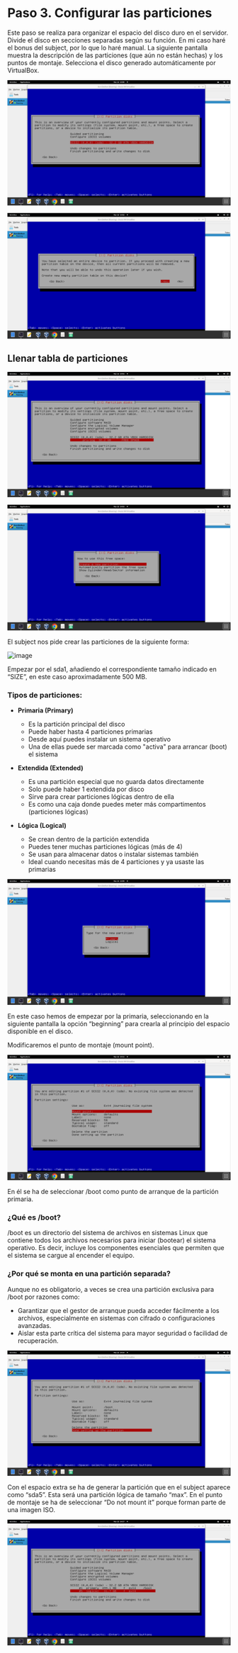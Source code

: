 # Paso 3. Configurar las particiones

Este paso se realiza para organizar el espacio del disco duro en el servidor. Divide el disco en secciones separadas según su función. En mi caso haré el bonus del subject, por lo que lo haré manual. La siguiente pantalla muestra la descripción de las particiones (que aún no están hechas) y los puntos de montaje. Selecciona el disco generado automáticamente por VirtualBox.

![Imagen 12](images/12.png)

![Imagen 13](images/13.png)

## Llenar tabla de particiones

![Imagen 14](images/14.png)

![Imagen 15](images/15.png)

El subject nos pide crear las particiones de la siguiente forma:

![image](https://github.com/user-attachments/assets/22615922-d29a-4871-ba84-28ec9cc5d177)

Empezar por el sda1, añadiendo el correspondiente tamaño indicado en “SIZE”, en este caso aproximadamente 500 MB.

### Tipos de particiones:

- **Primaria (Primary)**
  - Es la partición principal del disco
  - Puede haber hasta 4 particiones primarias
  - Desde aquí puedes instalar un sistema operativo
  - Una de ellas puede ser marcada como "activa" para arrancar (boot) el sistema

- **Extendida (Extended)**
  - Es una partición especial que no guarda datos directamente
  - Solo puede haber 1 extendida por disco
  - Sirve para crear particiones lógicas dentro de ella
  - Es como una caja donde puedes meter más compartimentos (particiones lógicas)

- **Lógica (Logical)**
  - Se crean dentro de la partición extendida
  - Puedes tener muchas particiones lógicas (más de 4)
  - Se usan para almacenar datos o instalar sistemas también
  - Ideal cuando necesitas más de 4 particiones y ya usaste las primarias

![Imagen 16](images/16.png)

En este caso hemos de empezar por la primaria, seleccionando en la siguiente pantalla la opción “beginning” para crearla al principio del espacio disponible en el disco.

Modificaremos el punto de montaje (mount point).

![Imagen 17](images/17.png)

En él se ha de seleccionar /boot como punto de arranque de la partición primaria.

### ¿Qué es /boot?

/boot es un directorio del sistema de archivos en sistemas Linux que contiene todos los archivos necesarios para iniciar (bootear) el sistema operativo. Es decir, incluye los componentes esenciales que permiten que el sistema se cargue al encender el equipo.

### ¿Por qué se monta en una partición separada?

Aunque no es obligatorio, a veces se crea una partición exclusiva para /boot por razones como:

- Garantizar que el gestor de arranque pueda acceder fácilmente a los archivos, especialmente en sistemas con cifrado o configuraciones avanzadas.
- Aislar esta parte crítica del sistema para mayor seguridad o facilidad de recuperación.

![Imagen 18](images/18.png)

Con el espacio extra se ha de generar la partición que en el subject aparece como “sda5”. Esta será una partición lógica de tamaño “max”. En el punto de montaje se ha de seleccionar “Do not mount it” porque forman parte de una imagen ISO.

![Imagen 19](images/19.png)
